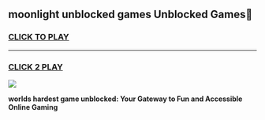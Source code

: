 
## moonlight unblocked games Unblocked Games👋
<h3>
<a href="https://premium.freeplayer.one?title=moonlight_unblocked_games&ref=16F">CLICK TO PLAY</a></h3>
<hr>

<h3>
<a href="https://premium.freeplayer.one?title=moonlight_unblocked_games&ref=16F">CLICK 2 PLAY</a>
  
</h3>

<a href="https://premium.freeplayer.one?title=moonlight_unblocked_games&ref=16F/"><img src="https://clearcache.store/games.png"></a>


**worlds hardest game unblocked: Your Gateway to Fun and Accessible Online Gaming**

